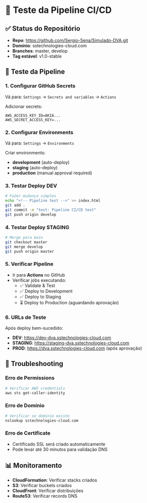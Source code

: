 # 🧪 Teste da Pipeline CI/CD

## ✅ **Status do Repositório**
- **Repo**: https://github.com/Sergio-Sena/Simulado-DVA.git
- **Domínio**: sstechnologies-cloud.com
- **Branches**: master, develop
- **Tag estável**: v1.0-stable

## 🚀 **Teste da Pipeline**

### **1. Configurar GitHub Secrets**
Vá para: `Settings` → `Secrets and variables` → `Actions`

Adicionar secrets:
```
AWS_ACCESS_KEY_ID=AKIA...
AWS_SECRET_ACCESS_KEY=...
```

### **2. Configurar Environments**
Vá para: `Settings` → `Environments`

Criar environments:
- **development** (auto-deploy)
- **staging** (auto-deploy) 
- **production** (manual approval required)

### **3. Testar Deploy DEV**
```bash
# Fazer mudança simples
echo "<!-- Pipeline test -->" >> index.html
git add .
git commit -m "test: Pipeline CI/CD test"
git push origin develop
```

### **4. Testar Deploy STAGING**
```bash
# Merge para main
git checkout master
git merge develop
git push origin master
```

### **5. Verificar Pipeline**
- Ir para **Actions** no GitHub
- Verificar jobs executando:
  - ✅ Validate & Test
  - ✅ Deploy to Development  
  - ✅ Deploy to Staging
  - ⏳ Deploy to Production (aguardando aprovação)

### **6. URLs de Teste**
Após deploy bem-sucedido:
- **DEV**: https://dev-dva.sstechnologies-cloud.com
- **STAGING**: https://staging-dva.sstechnologies-cloud.com
- **PROD**: https://dva.sstechnologies-cloud.com (após aprovação)

## 🔧 **Troubleshooting**

### **Erro de Permissions**
```bash
# Verificar AWS credentials
aws sts get-caller-identity
```

### **Erro de Domínio**
```bash
# Verificar se domínio existe
nslookup sstechnologies-cloud.com
```

### **Erro de Certificate**
- Certificado SSL será criado automaticamente
- Pode levar até 30 minutos para validação DNS

## 📊 **Monitoramento**
- **CloudFormation**: Verificar stacks criados
- **S3**: Verificar buckets criados
- **CloudFront**: Verificar distribuições
- **Route53**: Verificar records DNS